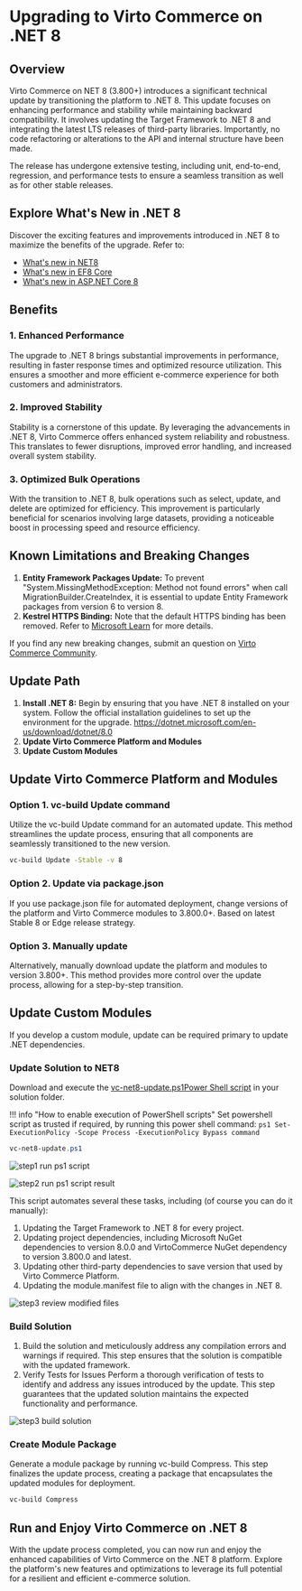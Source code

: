 # Upgrading to Virto Commerce on .NET 8

## Overview

Virto Commerce on NET 8 (3.800+) introduces a significant technical update by transitioning the platform to .NET 8. This update focuses on enhancing performance and stability while maintaining backward compatibility. It involves updating the Target Framework to .NET 8 and integrating the latest LTS releases of third-party libraries. Importantly, no code refactoring or alterations to the API and internal structure have been made.

The release has undergone extensive testing, including unit, end-to-end, regression, and performance tests to ensure a seamless transition as well as for other stable releases.

## Explore What's New in .NET 8

Discover the exciting features and improvements introduced in .NET 8 to maximize the benefits of the upgrade. Refer to:

* [What's new in NET8](https://learn.microsoft.com/en-us/dotnet/core/whats-new/dotnet-8)
* [What's new in EF8 Core](https://learn.microsoft.com/en-us/ef/core/what-is-new/ef-core-8.0/whatsnew)
* [What's new in ASP.NET Core 8](https://learn.microsoft.com/en-us/aspnet/core/release-notes/aspnetcore-8.0?view=aspnetcore-8.0)

## Benefits

### 1. Enhanced Performance

The upgrade to .NET 8 brings substantial improvements in performance, resulting in faster response times and optimized resource utilization. This ensures a smoother and more efficient e-commerce experience for both customers and administrators.

### 2. Improved Stability

Stability is a cornerstone of this update. By leveraging the advancements in .NET 8, Virto Commerce offers enhanced system reliability and robustness. This translates to fewer disruptions, improved error handling, and increased overall system stability.

### 3. Optimized Bulk Operations

With the transition to .NET 8, bulk operations such as select, update, and delete are optimized for efficiency. This improvement is particularly beneficial for scenarios involving large datasets, providing a noticeable boost in processing speed and resource efficiency.

## Known Limitations and Breaking Changes

1. **Entity Framework Packages Update:** To prevent "System.MissingMethodException: Method not found errors" when call MigrationBuilder.CreateIndex, it is essential to update Entity Framework packages from version 6 to version 8.
2. **Kestrel HTTPS Binding:** Note that the default HTTPS binding has been removed. Refer to [Microsoft Learn](https://learn.microsoft.com/en-us/dotnet/core/compatibility/aspnet-core/7.0/https-binding-kestrel) for more details.


If you find any new breaking changes, submit an question on [Virto Commerce Community](https://www.virtocommerce.org/c/support/12). 

## Update Path

1. **Install .NET 8:** Begin by ensuring that you have .NET 8 installed on your system. Follow the official installation guidelines to set up the environment for the upgrade. https://dotnet.microsoft.com/en-us/download/dotnet/8.0
2. **Update Virto Commerce Platform and Modules**
3. **Update Custom Modules**

## Update Virto Commerce Platform and Modules

### Option 1. vc-build Update command
Utilize the vc-build Update command for an automated update. This method streamlines the update process, ensuring that all components are seamlessly transitioned to the new version.

```cmd
vc-build Update -Stable -v 8
```

### Option 2. Update via package.json
If you use package.json file for automated deployment, change versions of the platform and Virto Commerce modules to 3.800.0+. Based on latest Stable 8 or Edge release strategy.

### Option 3. Manually update
Alternatively, manually download update the platform and modules to version 3.800+. This method provides more control over the update process, allowing for a step-by-step transition.

## Update Custom Modules

If you develop a custom module, update can be required primary to update .NET dependencies.

### Update Solution to NET8

Download and execute the [vc-net8-update.ps1Power Shell script](vc-net8-update.ps1) in your solution folder. 

!!! info "How to enable execution of PowerShell scripts"
    Set powershell script as trusted if required, by running this power shell command:
    ```ps1
      Set-ExecutionPolicy -Scope Process -ExecutionPolicy Bypass command
    ```
  

```ps1
vc-net8-update.ps1
```

![step1 run ps1 script](../../media/updatenet8-step1-run-ps1-script.png)

![step2 run ps1 script result](../../media/updatenet8-step2-ps1-script-result.png)

This script automates several these tasks, including (of course you can do it manually):
1. Updating the Target Framework to .NET 8 for every project.
2. Updating project dependencies, including Microsoft NuGet dependencies to version 8.0.0 and VirtoCommerce NuGet dependency to version 3.800.0 and latest.
3. Updating other third-party dependencies to save version that used by Virto Commerce Platform.
4. Updating the module.manifest file to align with the changes in .NET 8.

![step3 review modified files](../../media/updatenet8-step3-modified-files.png)

### Build Solution

1. Build the solution and meticulously address any compilation errors and warnings if required. This step ensures that the solution is compatible with the updated framework.
2. Verify Tests for Issues Perform a thorough verification of tests to identify and address any issues introduced by the update. This step guarantees that the updated solution maintains the expected functionality and performance.

![step3 build solution](../../media/updatenet8-step4-build.png)

### Create Module Package

Generate a module package by running vc-build Compress. This step finalizes the update process, creating a package that encapsulates the updated modules for deployment.

```cmd
vc-build Compress
```

## Run and Enjoy Virto Commerce on .NET 8

With the update process completed, you can now run and enjoy the enhanced capabilities of Virto Commerce on the .NET 8 platform. Explore the platform's new features and optimizations to leverage its full potential for a resilient and efficient e-commerce solution.
